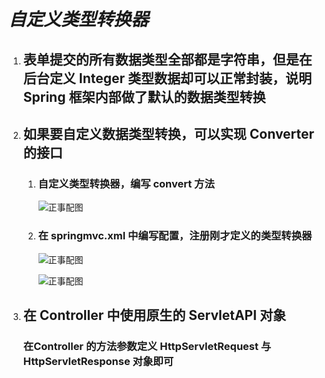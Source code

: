 # ***自定义类型转换器***

1. ## 表单提交的所有数据类型全部都是字符串，但是在后台定义 Integer 类型数据却可以正常封装，说明 Spring 框架内部做了默认的数据类型转换

2. ## 如果要自定义数据类型转换，可以实现 Converter 的接口

   1. ### 自定义类型转换器，编写 convert 方法

      ![正事配图](https://github.com/NoMoreThanAWord/SpringFamilyBucket/raw/master/Resource/IMG/005.jpg)

   2. ### 在 springmvc.xml 中编写配置，注册刚才定义的类型转换器

      ![正事配图](https://github.com/NoMoreThanAWord/SpringFamilyBucket/raw/master/Resource/IMG/006.jpg)
      
      ![正事配图](https://github.com/NoMoreThanAWord/SpringFamilyBucket/raw/master/Resource/IMG/007.jpg)

3. ## 在 Controller 中使用原生的 ServletAPI 对象

   ### 在Controller 的方法参数定义 HttpServletRequest 与 HttpServletResponse 对象即可

   

